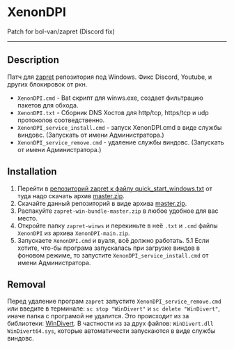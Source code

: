 # XenonDPI
Patch for bol-van/zapret (Discord fix)

--------------------------------------
## Description
Патч для [zapret](https://github.com/bol-van/zapret) репозитория под Windows.
Фикс Discord, Youtube, и других блокировок от ркн.
+ ``` XenonDPI.cmd ``` - Bat скрипт для winws.exe, создает фильтрацию пакетов для обхода.
+ ``` XenonDPI.txt ``` - Сборник DNS Хостов для http/tcp, https/tcp и udp протоколов соотведственно.
+ ``` XenonDPI_service_install.cmd ``` - запуск XenonDPI.cmd в виде службы виндовс. (Запускать от имени Администратора.)
+ ``` XenonDPI_service_remove.cmd ``` - удаление службы виндовс. (Запускать от имени Администратора.)

## Installation
1. Перейти в [репозиторий zapret к файлу quick_start_windows.txt](https://github.com/bol-van/zapret/blob/master/docs/quick_start_windows.txt) от туда надо скачать архив [master.zip](https://github.com/bol-van/zapret-win-bundle/archive/refs/heads/master.zip).
2. Скачайте данный репозиторий в виде архива [master.zip](https://github.com/ToshiNamura/XenonDPI/archive/refs/heads/master.zip).
3. Распакуйте ``` zapret-win-bundle-master.zip ``` в любое удобное для вас место.
4. Откройте папку ``` zapret-winws ``` и перекиньте в неё ``` .txt ``` и ``` .cmd ``` файлы ``` XenonDPI ``` из архива ``` XenonDPI-main.zip ```.
5. Запускаете ``` XenonDPI.cmd ``` и вуаля, всё должно работать.
5.1 Если хотите, что-бы програма запускалась при загрузке виндов в фоновом режиме, то запустите ``` XenonDPI_service_install.cmd ``` от имени Администратора.

## Removal
Перед удаление програм ``` zapret ``` запустите ``` XenonDPI_service_remove.cmd ``` или введите в терминале: ``` sc stop "WinDivert" ``` и ``` sc delete "WinDivert" ```, иначе папка с програмой не удалится.
Это происходит из за библиотеки: [WinDivert](https://reqrypt.org/windivert.html).
В частности из за друх файлов: ``` WinDivert.dll ``` ``` WinDivert64.sys ```, которые автоматичести запускаются в виде службы виндовс.
